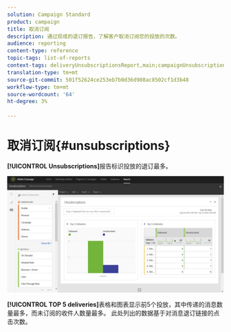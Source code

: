 ```yaml
---
solution: Campaign Standard
product: campaign
title: 取消订阅
description: 通过现成的退订报告，了解客户取消订阅您的投放的次数。
audience: reporting
content-type: reference
topic-tags: list-of-reports
context-tags: deliveryUnsubscriptionsReport,main;campaignUnsubscriptionsReport,main;programUnsubscriptionsReport,main
translation-type: tm+mt
source-git-commit: 501f52624ce253eb7b0d36d908ac8502cf1d3b48
workflow-type: tm+mt
source-wordcount: '64'
ht-degree: 3%

---
```



# 取消订阅{#unsubscriptions}

**[!UICONTROL Unsubscriptions]**&#x200B;报告标识投放的退订最多。

![](assets/delivery_reports_unsub.png)

**[!UICONTROL TOP 5 deliveries]**&#x200B;表格和图表显示前5个投放，其中传递的消息数量最多，而未订阅的收件人数量最多。 此处列出的数据基于对消息退订链接的点击次数。

